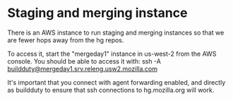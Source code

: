 # Staging and merging instance

There is an AWS instance to run staging and merging instances so that we are fewer hops away from the hg repos. 

To access it, start the "mergeday1" instance in us-west-2 from the AWS console. You should be able to access it with:
 ssh -A buildduty@mergeday1.srv.releng.usw2.mozilla.com

It's important that you connect with agent forwarding enabled, and directly as buildduty to ensure that ssh connections to hg.mozilla.org will work.

